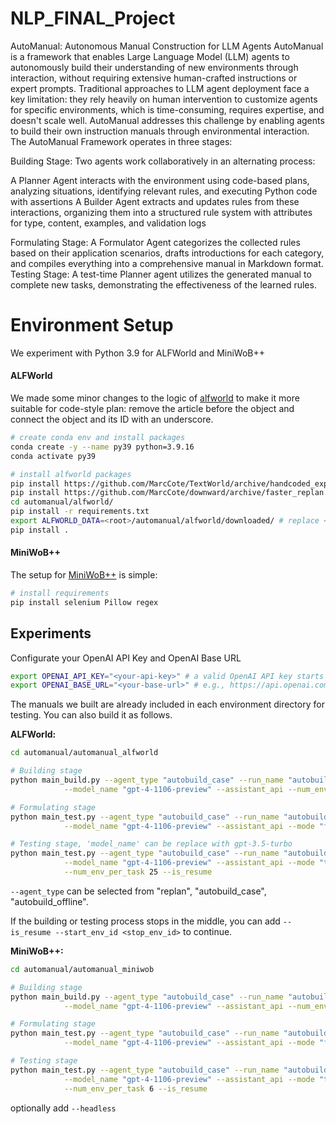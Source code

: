 # NLP_FINAL_Project
AutoManual: Autonomous Manual Construction for LLM Agents
AutoManual is a framework that enables Large Language Model (LLM) agents to autonomously build their understanding of new environments through interaction, without requiring extensive human-crafted instructions or expert prompts.
Traditional approaches to LLM agent deployment face a key limitation: they rely heavily on human intervention to customize agents for specific environments, which is time-consuming, requires expertise, and doesn't scale well. AutoManual addresses this challenge by enabling agents to build their own instruction manuals through environmental interaction.
The AutoManual Framework operates in three stages:

Building Stage: Two agents work collaboratively in an alternating process:

A Planner Agent interacts with the environment using code-based plans, analyzing situations, identifying relevant rules, and executing Python code with assertions
A Builder Agent extracts and updates rules from these interactions, organizing them into a structured rule system with attributes for type, content, examples, and validation logs

Formulating Stage: A Formulator Agent categorizes the collected rules based on their application scenarios, drafts introductions for each category, and compiles everything into a comprehensive manual in Markdown format.
Testing Stage: A test-time Planner agent utilizes the generated manual to complete new tasks, demonstrating the effectiveness of the learned rules.

# Environment Setup
We experiment with Python 3.9 for ALFWorld and MiniWoB++

#### ALFWorld

We made some minor changes to the logic of [alfworld](./alfworld) to make it more suitable for code-style plan: remove the article before the object and connect the object and its ID with an underscore.

```bash
# create conda env and install packages
conda create -y --name py39 python=3.9.16
conda activate py39

# install alfworld packages
pip install https://github.com/MarcCote/TextWorld/archive/handcoded_expert_integration.zip
pip install https://github.com/MarcCote/downward/archive/faster_replan.zip
cd automanual/alfworld/
pip install -r requirements.txt
export ALFWORLD_DATA=<root>/automanual/alfworld/downloaded/ # replace <root> with your dir
pip install .
```

#### MiniWoB++

The setup for [MiniWoB++](./automanual_miniwob/computergym) is simple:

```bash
# install requirements
pip install selenium Pillow regex
```

## Experiments

Configurate your OpenAI API Key and OpenAI Base URL

```bash
export OPENAI_API_KEY="<your-api-key>" # a valid OpenAI API key starts with sk-
export OPENAI_BASE_URL="<your-base-url>" # e.g., https://api.openai.com/v1
```

The manuals we built are already included in each environment directory for testing. You can also build it as follows.

**ALFWorld:**

```bash
cd automanual/automanual_alfworld

# Building stage
python main_build.py --agent_type "autobuild_case" --run_name "autobuildcase_logs" \
			--model_name "gpt-4-1106-preview" --assistant_api --num_env_per_task 6

# Formulating stage
python main_test.py --agent_type "autobuild_case" --run_name "autobuildcase_logs" \
			--model_name "gpt-4-1106-preview" --assistant_api --mode "formulating" --is_resume

# Testing stage, 'model_name' can be replace with gpt-3.5-turbo
python main_test.py --agent_type "autobuild_case" --run_name "autobuildcase_logs" \
			--model_name "gpt-4-1106-preview" --assistant_api --mode "testing" \
			--num_env_per_task 25 --is_resume
```

`--agent_type` can be selected from "replan", "autobuild_case", "autobuild_offline".

If the building or testing process stops in the middle, you can add `--is_resume --start_env_id <stop_env_id>` to continue.

**MiniWoB++:**

```bash
cd automanual/automanual_miniwob

# Building stage
python main_build.py --agent_type "autobuild_case" --run_name "autobuildcase_logs" \
			--model_name "gpt-4-1106-preview" --assistant_api --num_env_per_task 6

# Formulating stage
python main_test.py --agent_type "autobuild_case" --run_name "autobuildcase_logs" \
			--model_name "gpt-4-1106-preview" --assistant_api --mode "formulating" --is_resume

# Testing stage
python main_test.py --agent_type "autobuild_case" --run_name "autobuildcase_logs" \
			--model_name "gpt-4-1106-preview" --assistant_api --mode "testing" \
			--num_env_per_task 6 --is_resume
```

optionally add `--headless` 



